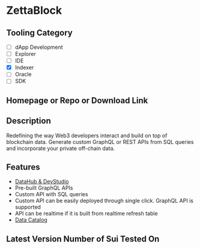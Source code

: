 # ZettaBlock

## Tooling Category

- [ ] dApp Development
- [ ] Explorer
- [ ] IDE
- [x] Indexer
- [ ] Oracle
- [ ] SDK

## Homepage or Repo or Download Link



## Description

Redefining the way Web3 developers interact and build on top of blockchain data. Generate custom GraphQL or REST APIs from SQL queries and incorporate your private off-chain data.

## Features
- [DataHub & DevStudio](https://docs.zettablock.com/docs/datahub-and-devstudio)
- Pre-built GraphQL APIs
- Custom API with SQL queries
- Custom API can be easily deployed through single click. GraphQL API is supported
- API can be realtime if it is built from realtime refresh table
- [Data Catalog](https://app.zettablock.com/v2/explore/tables)

## Latest Version Number of Sui Tested On

